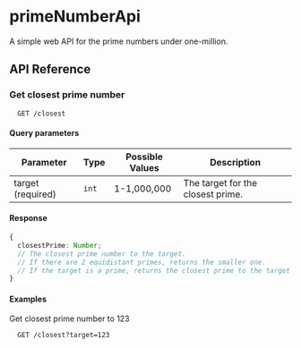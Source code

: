 # primeNumberApi

A simple web API for the prime numbers under one-million.

## API Reference

### Get closest prime number

```HTTP
  GET /closest
```

#### Query parameters

| Parameter         | Type  | Possible Values | Description                       |
| ----------------- | ----- | --------------- | --------------------------------- |
| target (required) | `int` | 1-1,000,000     | The target for the closest prime. |

#### Response

```ts
{
  closestPrime: Number;
  // The closest prime number to the target.
  // If there are 2 equidistant primes, returns the smaller one.
  // If the target is a prime, returns the closest prime to the target that isn't itself.
}
```

#### Examples

Get closest prime number to 123

```HTTP
  GET /closest?target=123
```
